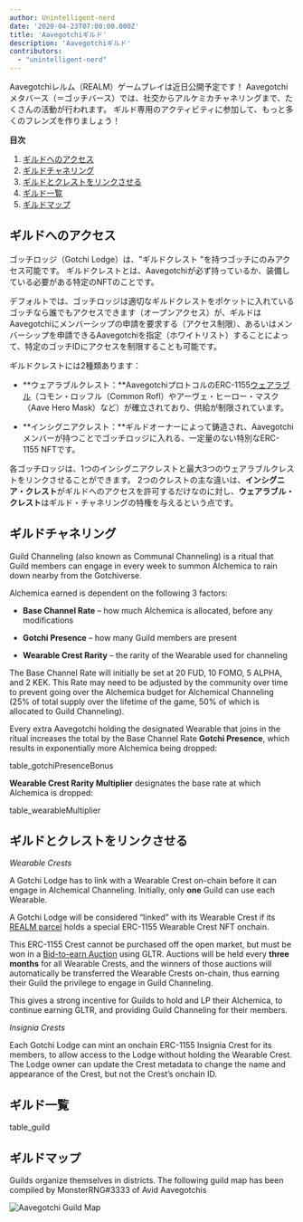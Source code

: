 ```yaml
---
author: Unintelligent-nerd
date: '2020-04-23T07:00:00.000Z'
title: 'Aavegotchiギルド'
description: 'Aavegotchiギルド'
contributors:
  - "unintelligent-nerd"
---
```


Aavegotchiレルム（REALM）ゲームプレイは近日公開予定です！ Aavegotchiメタバース（＝ゴッチバース）では、社交からアルケミカチャネリングまで、たくさんの活動が行われます。 ギルド専用のアクティビティに参加して、もっと多くのフレンズを作りましょう！

<div class="contentsBox">

**目次**

<ol>
<li><a href=#accessing-a-guild>ギルドへのアクセス</a></li>
<li><a href=#guild-channeling>ギルドチャネリング</a></li>
<li><a href=#linking-your-guild-to-a-crest>ギルドとクレストをリンクさせる</a></li>
<li><a href=#list-of-guilds>ギルド一覧</a></li>
<li><a href=#guild-map>ギルドマップ</a></li>
</ol>

</div>

## ギルドへのアクセス

ゴッチロッジ（Gotchi Lodge）は、"ギルドクレスト "を持つゴッチにのみアクセス可能です。 ギルドクレストとは、Aavegotchiが必ず持っているか、装備している必要がある特定のNFTのことです。

デフォルトでは、ゴッチロッジは適切なギルドクレストをポケットに入れているゴッチなら誰でもアクセスできます（オープンアクセス）が、ギルドはAavegotchiにメンバーシップの申請を要求する（アクセス制限）、あるいはメンバーシップを申請できるAavegotchiを指定（ホワイトリスト）することによって、特定のゴッチIDにアクセスを制限することも可能です。

ギルドクレストには2種類あります：

* **ウェアラブルクレスト：**AavegotchiプロトコルのERC-1155[ウェアラブル](/wearables)（コモン・ロッフル（Common Rofl）やアーヴェ・ヒーロー・マスク（Aave Hero Mask）など）が確立されており、供給が制限されています。

* **インシグニアクレスト：**ギルドオーナーによって鋳造され、Aavegotchiメンバーが持つことでゴッチロッジに入れる、一定量のない特別なERC-1155 NFTです。

各ゴッチロッジは、1つのインシグニアクレストと最大3つのウェアラブルクレストをリンクさせることができます。 2つのクレストの主な違いは、**インシグニア・クレスト**がギルドへのアクセスを許可するだけなのに対し、**ウェアラブル・クレスト**はギルド・チャネリングの特権を与えるという点です。

## ギルドチャネリング

Guild Channeling (also known as Communal Channeling) is a ritual that Guild members can engage in every week to summon Alchemica to rain down nearby from the Gotchiverse.

Alchemica earned is dependent on the following 3 factors:

* **Base Channel Rate** – how much Alchemica is allocated, before any modifications

* **Gotchi Presence** – how many Guild members are present

* **Wearable Crest Rarity** – the rarity of the Wearable used for channeling

The Base Channel Rate will initially be set at 20 FUD, 10 FOMO, 5 ALPHA, and 2 KEK. This Rate may need to be adjusted by the community over time to prevent going over the Alchemica budget for Alchemical Channeling (25% of total supply over the lifetime of the game, 50% of which is allocated to Guild Channeling).

Every extra Aavegotchi holding the designated Wearable that joins in the ritual increases the total by the Base Channel Rate **Gotchi Presence**, which results in exponentially more Alchemica being dropped:

table_gotchiPresenceBonus

**Wearable Crest Rarity Multiplier** designates the base rate at which Alchemica is dropped:

table_wearableMultiplier

## ギルドとクレストをリンクさせる

*Wearable Crests*

A Gotchi Lodge has to link with a Wearable Crest on-chain before it can engage in Alchemical Channeling. Initially, only **one** Guild can use each Wearable.

A Gotchi Lodge will be considered “linked” with its Wearable Crest if its [REALM parcel](/gotchiverse#realm-parcel-sizes) holds a special ERC-1155 Wearable Crest NFT onchain.

This ERC-1155 Crest cannot be purchased off the open market, but must be won in a [Bid-to-earn Auction](/aauction) using GLTR. Auctions will be held every **three months** for all Wearable Crests, and the winners of those auctions will automatically be transferred the Wearable Crests on-chain, thus earning their Guild the privilege to engage in Guild Channeling.

This gives a strong incentive for Guilds to hold and LP their Alchemica, to continue earning GLTR, and providing Guild Channeling for their members.

*Insignia Crests*

Each Gotchi Lodge can mint an onchain ERC-1155 Insignia Crest for its members, to allow access to the Lodge without holding the Wearable Crest. The Lodge owner can update the Crest metadata to change the name and appearance of the Crest, but not the Crest’s onchain ID.

## ギルド一覧

table_guild

## ギルドマップ

Guilds organize themselves in districts. The following guild map has been compiled by MonsterRNG#3333 of Avid Aavegotchis

<img class="bodyImage" src="/guild/guild-map.jpg" alt="Aavegotchi Guild Map" />